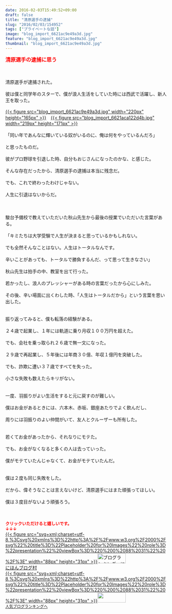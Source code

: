 ```yaml
---
date: 2016-02-03T15:49:52+09:00
draft: false
title: "清原選手の逮捕"
slug: "2016/02/03/154952"
tags: ["プライベートな話"]
image: "blog_import_6621ac9e49a3d.jpg"
feature: "blog_import_6621ac9e49a3d.jpg"
thumbnail: "blog_import_6621ac9e49a3d.jpg"
---
```

<p><font color="#ff0000" size="3"><strong>清原選手の逮捕に思う</strong></font></p><br/><br/>清原選手が逮捕された。<br/><br/>彼は僕と同学年のスターで、僕が浪人生活をしていた時には西武で活躍し、新人王を取った。<br/><br/><a href="blog_import_6621ac9f7b999.jpg">{{< figure src="blog_import_6621ac9e49a3d.jpg" width="220px" height="165px" >}}</a>　<a href="blog_import_6621aca256bee.jpg">{{< figure src="blog_import_6621aca122d4b.jpg" width="219px" height="171px" >}}</a><br/><br/>「同い年であんなに輝いている奴がいるのに、俺は何をやっているんだろ」<br/><br/>と思ったものだ。<br/><br/>彼がプロ野球を引退した時、自分もおじさんになったのかな、と感じた。<br/><br/>そんな存在だったから、清原選手の逮捕は本当に残念だ。<br/><br/>でも、これで終わったわけじゃない。<br/><br/>人生に引退はないからだ。<br/><br/><br/><br/>駿台予備校で教えていただいた秋山先生から最後の授業でいただいた言葉がある。<br/><br/>「キミたちは大学受験で人生が決まると思っているかもしれない。<br/><br/>でも全然そんなことはない。人生はトータルなんです。<br/><br/>辛いことがあっても、トータルで勝負するんだ、って思って生きなさい」<br/><br/>秋山先生は拍手の中、教室を出て行った。<br/><br/>若かったし、浪人のプレッシャーがある時の言葉だったから心にしみた。<br/><br/>その後、辛い場面に出くわした時、「人生はトータルだから」という言葉を思い出した。<br/><br/><br/>振り返ってみると、僕も転落の経験がある。<br/><br/>２４歳で起業し、１年には軌道に乗り月収１００万円を超えた。<br/><br/>でも、会社を乗っ取られ２６歳で無一文になった。<br/><br/>２９歳で再起業し、５年後には年商３０億、年収１億円を突破した。<br/><br/>でも、詐欺に遭い３７歳ですべてを失った。<br/><br/>小さな失敗も数えたらキリがない。<br/><br/><br/>一度、羽振りがよい生活をすると元に戻すのが難しい。<br/><br/>僕はお金があるときには、六本木、赤坂、銀座あたりでよく飲んだし、<br/><br/>周りには羽振りのよい仲間がいて、友人とクルーザーも所有した。<br/><br/><br/>若くてお金があったから、それなりにモテた。<br/><br/>でも、お金がなくなると多くの人は去っていった。<br/><br/>僕がモテていたんじゃなくて、お金がモテていたんだ。<br/><br/><br/>僕は２度も同じ失敗をした。<br/><br/>だから、偉そうなことは言えないけど、清原選手にはまた頑張ってほしい。<br/><br/>僕は３度目がないよう頑張ろう。<br/><br/><br/><p><font color="#ff0000" size="2"><strong>クリックいただけると嬉しいです。<br/></strong></font><font color="#ff0000" size="2"><strong>↓↓↓</strong></font><br/><a href="http://www.blogmura.com/ranking.html" target="_blank">{{< figure src="svg+xml;charset=utf-8,%3Csvg%20xmlns%3D%22http%3A%2F%2Fwww.w3.org%2F2000%2Fsvg%22%20title%3D%22Placeholder%20for%20Images%22%20role%3D%22presentation%22%20viewBox%3D%220%200%2088%2031%22%20%2F%3E" width="88px" height="31px" >}}<noscript><img border="0" alt="ブログランキング・にほんブログ村へ" src="https://img-proxy.blog-video.jp/images?url=http%3A%2F%2Fwww.blogmura.com%2Fimg%2Fwww88_31.gif" width="88" height="31"></noscript></a><br/> <a href="http://www.blogmura.com/ranking.html" target="_blank">にほんブログ村</a> <br/><a title="人気ブログランキングへ" href="link.php?1804582">{{< figure src="svg+xml;charset=utf-8,%3Csvg%20xmlns%3D%22http%3A%2F%2Fwww.w3.org%2F2000%2Fsvg%22%20title%3D%22Placeholder%20for%20Images%22%20role%3D%22presentation%22%20viewBox%3D%220%200%2088%2031%22%20%2F%3E" width="88px" height="31px" >}}<noscript><img border="0" src="https://blog.with2.net/img/banner/banner_22.gif" width="88" height="31"></noscript></a><br/> <a style="FONT-SIZE: 12px" href="link.php?1804582">人気ブログランキングへ</a><br/> </p>

